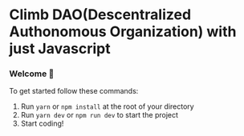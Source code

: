 # Climb DAO(Descentralized Authonomous Organization) with just Javascript

### **Welcome 👋**
To get started follow these commands:

1. Run `yarn` or `npm install` at the root of your directory
2. Run `yarn dev` or `npm run dev` to start the project
3. Start coding!

